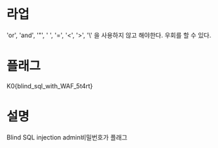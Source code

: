 # 라업
'or', 'and', '"', ' ', '=', '<', '>', '\\' 을 사용하지 않고 해야한다.
우회를 할 수 있다.


# 플래그
K0{blind_sql_with_WAF_5t4rt}


# 설명
Blind SQL injection
admin비밀번호가 플래그